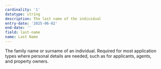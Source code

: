 ```yaml
---
cardinality: '1'
datatype: string
description: The last name of the individual
entry-date: '2025-06-02'
end-date: ''
field: last-name
name: Last Name
---
```


The family name or surname of an individual. Required for most application types where personal details are needed, such as for applicants, agents, and property owners.
